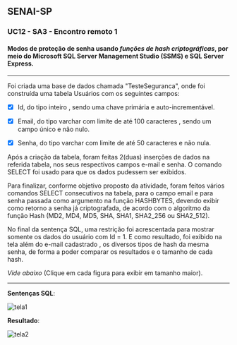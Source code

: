 ## SENAI-SP

### UC12 - SA3 - Encontro remoto 1

#### Modos de proteção de senha usando _funções de hash criptográficas_, por meio do Microsoft SQL Server Management Studio (SSMS) e SQL Server Express.

-----------

Foi criada uma base de dados chamada "TesteSeguranca", onde foi construída uma tabela Usuários com os seguintes campos:

- [x] Id, do tipo inteiro , sendo uma chave primária e auto-incrementável.

- [x] Email, do tipo varchar com limite de até 100 caracteres , sendo um campo único e não nulo.

- [x] Senha, do tipo varchar com limite de até 50 caracteres e não nula.

Após a criação da tabela, foram feitas 2(duas) inserções de dados na referida tabela, nos seus respectivos campos e-mail e senha. O comando SELECT foi usado para que os dados pudessem ser exibidos.

Para finalizar, conforme objetivo proposto da atividade, foram feitos vários comandos SELECT consecutivos na tabela, para o campo email e para senha passada como argumento na função HASHBYTES, devendo exibir como retorno a senha já criptografada, de acordo com o algoritmo da função Hash (MD2, MD4, MD5, SHA, SHA1, SHA2_256 ou SHA2_512).

No final da sentença SQL, uma restrição foi acrescentada para mostrar somente os dados do usuário com Id = 1.  E como resultado, foi exibido na tela além do e-mail cadastrado , os diversos tipos de hash da mesma senha, de forma a poder comparar os resultados e o tamanho de cada hash.


_Vide abaixo_ (Clique em cada figura para exibir em tamanho maior).

-----------
**Sentenças SQL**:

![tela1](https://user-images.githubusercontent.com/88597534/163498101-47d08b9e-5ea0-4117-afbd-396563d9a2c9.jpg)

**Resultado**:

![tela2](https://user-images.githubusercontent.com/88597534/163498118-91aaf243-a493-45bb-bec3-cb343067b724.jpg)

